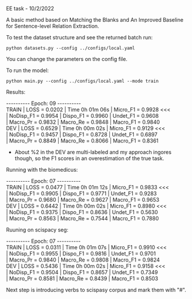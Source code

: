 EE task - 10/2/2022

A basic method based on Matching the Blanks and An Improved Baseline for Sentence-level Relation Extraction.

To test the dataset structure and see the returned batch run:
```
python datasets.py --config ../configs/local.yaml
```
You can change the parameters on the config file. 

To run the model:

```
python main.py --config ../configs/local.yaml --mode train
```

Results:


---------- Epoch: 09 ----------\
TRAIN |  LOSS =     0.0202 | Time 0h 01m 06s   | Micro_F1  = 0.9928 <<< \
      | NoDisp_F1 = 0.9954 | Dispo_F1 = 0.9960 | Undet_F1  = 0.9608\
      |  Macro_Pr = 0.9832 | Macro_Re = 0.9848 | Macro_F1  = 0.9840\
DEV   |  LOSS =     0.6529 | Time 0h 00m 02s   | Micro_F1  = 0.9129 <<<\
      | NoDisp_F1 = 0.9457 | Dispo_F1 = 0.8728 | Undet_F1  = 0.6897\
      |  Macro_Pr = 0.8849 | Macro_Re = 0.8066 | Macro_F1  = 0.8361

* About %2 in the DEV are multi-labeled and my approach ingores though, so the F1 scores in an overestimation of the true task.

Running with the biomedicus:

---------- Epoch: 07 ----------\
TRAIN |  LOSS =     0.0477 | Time 0h 01m 12s   | Micro_F1  = 0.9833 <<<\
      | NoDisp_F1 = 0.9905 | Dispo_F1 = 0.9771 | Undet_F1  = 0.9283\
      |  Macro_Pr = 0.9680 | Macro_Re = 0.9627 | Macro_F1  = 0.9653\
DEV   |  LOSS =     0.6442 | Time 0h 00m 02s   | Micro_F1  = 0.8980 <<<\
      | NoDisp_F1 = 0.9375 | Dispo_F1 = 0.8636 | Undet_F1  = 0.5630\
      |  Macro_Pr = 0.8563 | Macro_Re = 0.7544 | Macro_F1  = 0.7880
     
Ruuning on scispacy seg:

---------- Epoch: 07 ----------\
TRAIN |  LOSS =     0.0311 | Time 0h 01m 07s   | Micro_F1  = 0.9910 <<<\
      | NoDisp_F1 = 0.9955 | Dispo_F1 = 0.9816 | Undet_F1  = 0.9701\
      |  Macro_Pr = 0.9840 | Macro_Re = 0.9808 | Macro_F1  = 0.9824\
DEV   |  LOSS =     0.5436 | Time 0h 00m 02s   | Micro_F1  = 0.9158 <<<\
      | NoDisp_F1 = 0.9504 | Dispo_F1 = 0.8657 | Undet_F1  = 0.7349\
      |  Macro_Pr = 0.8581 | Macro_Re = 0.8439 | Macro_F1  = 0.8503

Next step is introducing verbs to scispasy corpus and mark them with "#".

